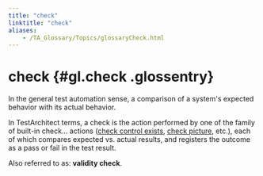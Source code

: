 ```yaml
--- 
title: "check"
linktitle: "check"
aliases: 
    - /TA_Glossary/Topics/glossaryCheck.html
---
```

# check {#gl.check .glossentry}

In the general test automation sense, a comparison of a system's expected behavior with its actual behavior.

In TestArchitect terms, a check is the action performed by one of the family of built-in check... actions \([check control exists](../../TA_Automation/Topics/bia_check_control_exists.html), [check picture](../../TA_Automation/Topics/bia_check_picture.html), etc.\), each of which compares expected vs. actual results, and registers the outcome as a pass or fail in the test result.

Also referred to as: **validity check**.


